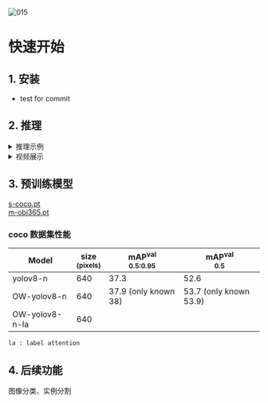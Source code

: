 ![015](https://user-images.githubusercontent.com/84908793/221391769-2503d415-60c3-4c4b-a432-a4f0fdfa186c.png)

# 快速开始

## 1. 安装

- test for commit

## 2. 推理

<details> 
<summary> 推理示例</summary>

```bash
$ python detect.py --source data/images --weights m-obj365.pt --unknownconf 0.45 --conf 0.25
$ python detect.py --source data/images --weights s-coco.pt --unknownconf 0.25 --conf 0.25
'''
参数解读
unknownconf: 当网络预测的“不知道”分数大于此阈值时预测为不知道，否则输出已知分类。
1）与已知类精度关系：当已知类精度越高时，“不知道”在已知类上发生的情况将越少，预测未知类时可以设定更低的unknownconf而不影响已知类性能。
2）与训练集大小关系：训练集越丰富，预测未知类的能力越强
注：可根据需求调节此参数，需要注意的是由于资源问题，在objects365数据集下训练的模型m-obj365.pt仅在小模型下训练了30轮，精度较低，建议采用较高阈值。
其他参数：
1）非极大值抑制：默认类内NMS（非极大值抑制）iou阈值为0.45，参数为iou；同时进行类间NMS，iou阈值为0.75，后续将提供参数接口。
2）不知道的物体类名：可在detect文件中修改，后续将提供接口。
'''

```

</details>

<details> 
<summary> 视频展示</summary>

1. [demo1](https://b23.tv/MfpEmAm)
2. [demo2](https://www.bilibili.com/video/BV1Nm4y1P7UW/?share_source=copy_web&vd_source=4f63c00122ad06d30c832c5c6f903637)

</details>

## 3. 预训练模型

[s-coco.pt](https://github.com/buxihuo/OW-YOLO/releases/download/0.1/s-coco.pt)<br>
[m-obj365.pt](https://github.com/buxihuo/OW-YOLO/releases/download/0.1/m-obj365.pt)<br>

### coco 数据集性能

| Model          | size<br><sup>(pixels) | mAP<sup>val<br>0.5:0.95 | mAP<sup>val<br>0.5     |
| -------------- | --------------------- | ----------------------- | ---------------------- |
| yolov8-n       | 640                   | 37.3                    | 52.6                   |
| OW-yolov8-n    | 640                   | 37.9 (only known 38)    | 53.7 (only known 53.9) |
| OW-yolov8-n-la | 640                   |                         |

```bash
la : label attention

```

## 4. 后续功能

图像分类、实例分割
